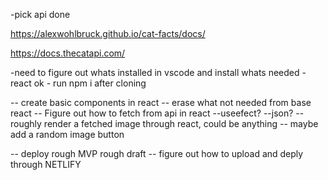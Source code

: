 -pick api done

https://alexwohlbruck.github.io/cat-facts/docs/

https://docs.thecatapi.com/

-need to figure out whats installed in vscode and install whats needed - react ok - run npm i after cloning

-- create basic components in react
-- erase what not needed from base react
-- Figure out how to fetch from api in react
--useefect?
--json?
-- roughly render a fetched image through react, could be anything
-- maybe add a random image button

-- deploy rough MVP rough draft
-- figure out how to upload and deply through NETLIFY
